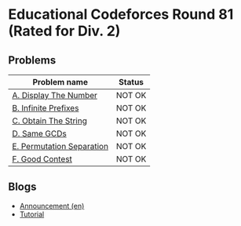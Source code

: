 # Educational Codeforces Round 81 (Rated for Div. 2)

## Problems

|Problem name|Status|
|------------|---------|
| [A. Display The Number](problems/A._Display_The_Number.md)|NOT OK|
| [B. Infinite Prefixes](problems/B._Infinite_Prefixes.md)|NOT OK|
| [C. Obtain The String](problems/C._Obtain_The_String.md)|NOT OK|
| [D. Same GCDs](problems/D._Same_GCDs.md)|NOT OK|
| [E. Permutation Separation](problems/E._Permutation_Separation.md)|NOT OK|
| [F. Good Contest](problems/F._Good_Contest.md)|NOT OK|
## Blogs

- [Announcement (en)](blogs/Announcement_(en).md)
- [Tutorial](blogs/Tutorial.md)
